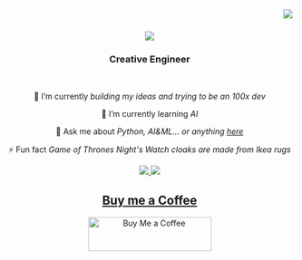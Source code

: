 <img align="right" src="https://visitor-badge.laobi.icu/badge?page_id=salesp07.salesp07" />

<h1 align="center">
    <img src="https://readme-typing-svg.herokuapp.com/?font=Righteous&size=35&center=true&vCenter=true&width=500&height=70&duration=4000&lines=Hi+There!+👋;+I'm+Pavan+!;" />
</h1>

<h3 align="center">Creative Engineer</h3>

<br/>

<div align="center">
 
 🔭 I’m currently *building my ideas and trying to be an 100x dev*
 
 🌱 I’m currently learning *AI*

💬 Ask me about *Python, AI&ML... or anything [here](mailto:pavanbhosle1616@gmail.com)*

⚡ Fun fact *Game of Thrones Night's Watch cloaks are made from Ikea rugs*

 </div>
 
<div align="center"> 
  <a href="mailto:pavanbhosle1616@gmail.com">
    <img src="https://img.shields.io/badge/Gmail-333333?style=for-the-badge&logo=gmail&logoColor=red" />
  </a>
  <a href="https://www.linkedin.com/in/pavan-bhosle-877b9624b/" target="_blank">
    <img src="https://img.shields.io/badge/LinkedIn-0077B5?style=for-the-badge&logo=linkedin&logoColor=white" target="_blank" />
</div>

<div align="center">
  <h2>Buy me a Coffee</h2>
  <a href="[[https://buymeacoffee.com/heyrapto](https://buymeacoffee.com/bhosle?new=1)](https://buymeacoffee.com/bhosle)" target="_blank" style="text-decoration: none;">
    <img 
      src="[https://cdn.buymeacoffee.com/buttons/v2/default-yellow.png](https://buymeacoffee.com/bhosle)" 
      alt="Buy Me a Coffee" 
      style="height: 60px; width: 217px;" />
  </a>
</div>
